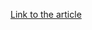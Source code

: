 [Link to the article](https://www.securityweek.com/man-accused-of-sql-injection-hacking-gets-69-month-prison-sentence/)
